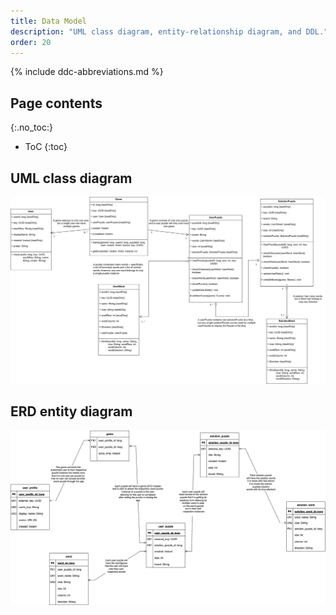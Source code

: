 ```yaml
---
title: Data Model
description: "UML class diagram, entity-relationship diagram, and DDL."
order: 20
---
```


{% include ddc-abbreviations.md %}

## Page contents
{:.no_toc:}

- ToC
{:toc}

## UML class diagram

[![CrossFyre UML Class Diagram](img/CrossFyre-UML.drawio.svg)](pdf/CrossFyre-UML.drawio.pdf)

## ERD entity diagram

[![CrossFyre ERD Entity Diagram](img/CrossFyre-ERD.drawio.svg)](pdf/CrossFyre-ERD.drawio.pdf)

